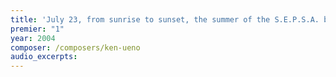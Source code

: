 ```yaml
---
title: 'July 23, from sunrise to sunset, the summer of the S.E.P.S.A. bus rides destra e sinistra around Isc'
premier: "1"
year: 2004
composer: /composers/ken-ueno
audio_excerpts: 
---
```

